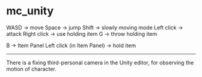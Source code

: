 # mc_unity

WASD -> move
Space -> jump
Shift -> slowly moving mode
Left click -> attack
Right click -> use holding item
G -> throw holding item

B -> Item Panel
Left click (in Item Panel) -> hold item

---------------------------------------
There is a fixing third-personal camera in the Unity editor, for observing the motion of character. 
